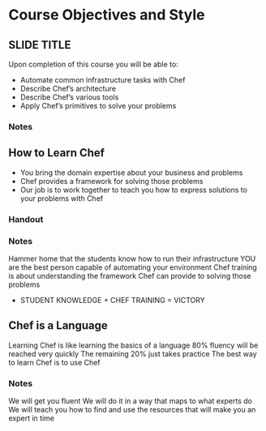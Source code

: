 # Course Objectives and Style

## SLIDE TITLE

Upon completion of this course you will be able to:

* Automate common infrastructure tasks with Chef
* Describe Chef’s architecture
* Describe Chef’s various tools
* Apply Chef’s primitives to solve your problems

### Notes

## How to Learn Chef

* You bring the domain expertise about your business and problems
* Chef provides a framework for solving those problems
* Our job is to work together to teach you how to express solutions to your problems with Chef

### Handout


### Notes

Hammer home that the students know how to run their infrastructure
YOU are the best person capable of automating your environment
Chef training is about understanding the framework Chef can provide to solving those problems




* STUDENT KNOWLEDGE + CHEF TRAINING = VICTORY

## Chef is a Language

Learning Chef is like learning the basics of a language
80% fluency will be reached very quickly
The remaining 20% just takes practice
The best way to learn Chef is to use Chef

### Notes

We will get you fluent
We will do it in a way that maps to what experts do
We will teach you how to find and use the resources that will make you an expert in time

